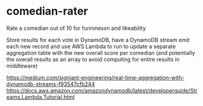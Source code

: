 # comedian-rater

Rate a comedian out of 10 for funninessn and likeability

Store results for each vote in DynamoDB, have a DynamoDB stream emit each new record and use AWS Lambda to run to update a separate aggregation table with the new overall score per comedian (and potentially the overall results as an array to avoid computing for entire results in middleware)

https://medium.com/signiant-engineering/real-time-aggregation-with-dynamodb-streams-f93547cfb244
https://docs.aws.amazon.com/amazondynamodb/latest/developerguide/Streams.Lambda.Tutorial.html
